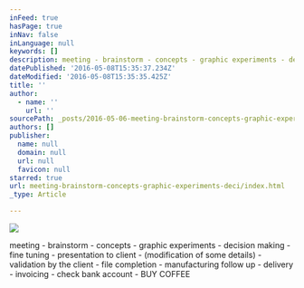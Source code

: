 ```yaml
---
inFeed: true
hasPage: true
inNav: false
inLanguage: null
keywords: []
description: meeting - brainstorm - concepts - graphic experiments - decision making - fine tuning - presentation to client - (modification of some details) - validation by the client - file completion - manufacturing follow up - delivery - invoicing - check bank account - BUY COFFEE
datePublished: '2016-05-08T15:35:37.234Z'
dateModified: '2016-05-08T15:35:35.425Z'
title: ''
author:
  - name: ''
    url: ''
sourcePath: _posts/2016-05-06-meeting-brainstorm-concepts-graphic-experiments-deci.md
authors: []
publisher:
  name: null
  domain: null
  url: null
  favicon: null
starred: true
url: meeting-brainstorm-concepts-graphic-experiments-deci/index.html
_type: Article

---
```

![](https://the-grid-user-content.s3-us-west-2.amazonaws.com/5e89624e-b5a1-44d7-9f0a-907dc2e0945e.jpg)

meeting - brainstorm - concepts - graphic experiments - decision making - fine tuning - presentation to client - (modification of some details) - validation by the client - file completion - manufacturing follow up - delivery - invoicing - check bank account - BUY COFFEE